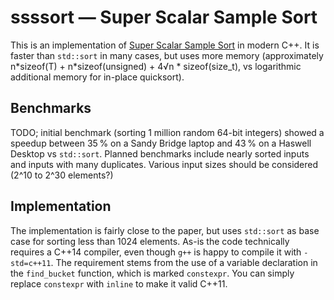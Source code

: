 # ssssort — Super Scalar Sample Sort

This is an implementation of [Super Scalar Sample Sort](http://citeseerx.ist.psu.edu/viewdoc/download?doi=10.1.1.72.366&rep=rep1&type=pdf) in modern C++.  It is faster than `std::sort` in many cases, but uses more memory (approximately n\*sizeof(T) + n\*sizeof(unsigned) + 4√n \* sizeof(size_t), vs logarithmic additional memory for in-place quicksort).

## Benchmarks

TODO; initial benchmark (sorting 1 million random 64-bit integers) showed a speedup between 35 % on a Sandy Bridge laptop and 43 % on a Haswell Desktop vs `std::sort`.  Planned benchmarks include nearly sorted inputs and inputs with many duplicates.  Various input sizes should be considered (2^10 to 2^30 elements?)

## Implementation

The implementation is fairly close to the paper, but uses `std::sort` as base case for sorting less than 1024 elements.  As-is the code technically requires a C++14 compiler, even though `g++` is happy to compile it with `-std=c++11`.  The requirement stems from the use of a variable declaration in the `find_bucket` function, which is marked `constexpr`.  You can simply replace `constexpr` with `inline` to make it valid C++11.
